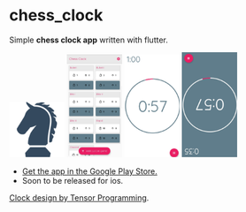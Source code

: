 # chess_clock
 Simple **chess clock app** written with flutter.
 
<img src="assets/images/chess512x512.png" width=100> <img src="assets/images/Screenshot_20191017-183634.jpg" width=100>
<img src="assets/images/Screenshot_20191017-183744.jpg" width=100>
<img src="assets/images/Screenshot_20191017-195928.jpg" width=100>
- [Get the app in the Google Play Store.](https://play.google.com/store/apps/details?id=de.p_bre.marc.chess_clock)
- Soon to be released for ios.

[Clock design by Tensor Programming](https://www.youtube.com/channel/UCYqCZOwHbnPwyjawKfE21wg).
